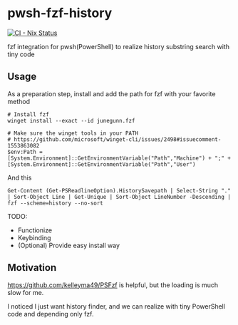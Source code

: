 # pwsh-fzf-history

[![CI - Nix Status](https://github.com/kachick/pwsh-fzf-history/actions/workflows/ci-nix.yml/badge.svg?branch=main)](https://github.com/kachick/pwsh-fzf-history/actions/workflows/ci-nix.yml?query=branch%3Amain+)

fzf integration for pwsh(PowerShell) to realize history substring search with tiny code

## Usage

As a preparation step, install and add the path for fzf with your favorite method

```pwsh
# Install fzf
winget install --exact --id junegunn.fzf

# Make sure the winget tools in your PATH
# https://github.com/microsoft/winget-cli/issues/2498#issuecomment-1553863082
$env:Path = [System.Environment]::GetEnvironmentVariable("Path","Machine") + ";" + [System.Environment]::GetEnvironmentVariable("Path","User")
```

And this

```pwsh
Get-Content (Get-PSReadlineOption).HistorySavepath | Select-String "." | Sort-Object Line | Get-Unique | Sort-Object LineNumber -Descending | fzf --scheme=history --no-sort
```

TODO:

- Functionize
- Keybinding
- (Optional) Provide easy install way

## Motivation

https://github.com/kelleyma49/PSFzf is helpful, but the loading is much slow for me.

I noticed I just want history finder, and we can realize with tiny PowerShell code and depending only fzf.

